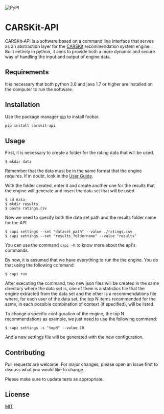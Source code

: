 ![PyPI](https://img.shields.io/pypi/v/carskit-api)

# CARSKit-API

CARSKit-API is a software based on a command line interface that serves as an abstraction layer for the [CARSKit](https://github.com/irecsys/CARSKit) recommendation system engine. Built entirely in python, it aims to provide both a more dynamic and secure way of handling the input and output of engine data.

## Requirements

It is necessary that both python 3.6 and java 1.7 or higher are installed on the computer to run the software.

## Installation

Use the package manager [pip](https://pip.pypa.io/en/stable/) to install foobar.

```bash
pip install carskit-api
```

## Usage

First, it is necessary to create a folder for the rating data that will be used.

```shell
$ mkdir data
```

Remember that the data must be in the same format that the engine requires. If in doubt, look in the [User Guide](https://arxiv.org/abs/1511.03780).

With the folder created, enter it and create another one for the results that the engine will generate and insert the data set that will be used.

```shell
$ cd data
$ mkdir results
$ paste ratings.csv
```

Now we need to specify both the data set path and the results folder name for the API.

```shell
$ capi settings --set "dataset_path" --value ./ratings.csv
$ capi settings --set "results_foldername" --value "results"
```

You can use the command `capi -h` to know more about the api's commands.

By now, it is assumed that we have everything to run the the engine. You do that using the following command:

```shell
$ capi run
```

After executing the command, two new json files will be created in the same directory where the data set is, one of them is a statistics file that the engine extracted from the data set and the other is a recommendations file where, for each user of the data set, the top N items recommended for the same, in each possible combination of context (if specified), will be listed.

To change a specific configuration of the engine, the top N recommendations as example, we just need to use the following command:

```shell
$ capi settings -s "topN" --value 10
```

And a new settings file will be generated with the new configuration.

## Contributing

Pull requests are welcome. For major changes, please open an issue first to discuss what you would like to change.

Please make sure to update tests as appropriate.

## License

[MIT](https://choosealicense.com/licenses/mit/)
